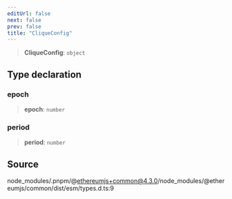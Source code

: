 ```yaml
---
editUrl: false
next: false
prev: false
title: "CliqueConfig"
---
```


> **CliqueConfig**: `object`

## Type declaration

### epoch

> **epoch**: `number`

### period

> **period**: `number`

## Source

node\_modules/.pnpm/@ethereumjs+common@4.3.0/node\_modules/@ethereumjs/common/dist/esm/types.d.ts:9
